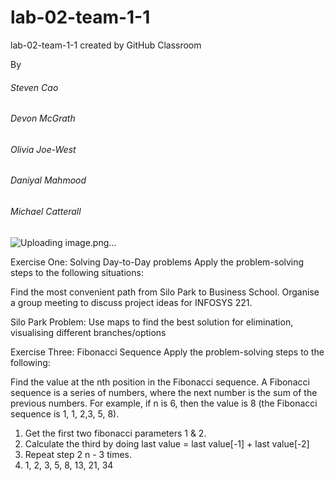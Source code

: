 # lab-02-team-1-1
lab-02-team-1-1 created by GitHub Classroom

By

###### Steven Cao
###### Devon McGrath
###### Olivia Joe-West
###### Daniyal Mahmood
###### Michael Catterall

![Uploading image.png…]()

Exercise One: Solving Day-to-Day problems
Apply the problem-solving steps to the following situations:

Find the most convenient path from Silo Park to Business School.
Organise a group meeting to discuss project ideas for INFOSYS 221.

Silo Park Problem: Use maps to find the best solution for elimination, visualising different branches/options




Exercise Three: Fibonacci Sequence
Apply the problem-solving steps to the following:

Find the value at the nth position in the Fibonacci sequence. A Fibonacci sequence is a series of numbers, where the next number is the sum of the previous numbers. For example, if n is 6, then the value is 8 (the Fibonacci sequence is 1, 1, 2,3, 5, 8).


1. Get the first two fibonacci parameters 1 & 2. 
2. Calculate the third by doing last value = last value[-1] + last value[-2]
3. Repeat step 2 n - 3 times.
4. 1, 2, 3, 5, 8, 13, 21, 34
